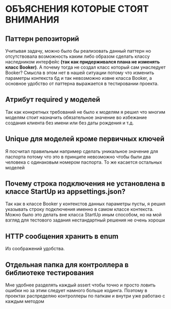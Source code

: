 # ОБЪЯСНЕНИЯ КОТОРЫЕ СТОЯТ ВНИМАНИЯ 

## Паттерн репозиторий
 
Учитывая задачу, можно было бы реализовать данный паттерн но отсутствовала возможность каким либо образом сделать классу наследником интерфейс **(так как придерживался плана не изменять класс Booker)**. А почему тогда не создал класс который сам унаследует Booker? Смысла в этом нет в нашей ситуации потому что изменить параметры  контекста бд и так невозможно извне класса Booker, а основное удобство от паттерна выражается в тестировании проекта.
 
## Атрибут required у моделей
 
Так как конкретных требований не было к моделям я решил что многим моделям стоит назначить обязательное значение во избежание создания клиента без имени или без даты рождения и т.д.
 
## Unique для моделей кроме первичных ключей
 
Я посчитал правильным например сделать уникальное значение для паспорта потому что это в принципе невозможно чтобы были два человека с одинаковым номером паспорта. То же касается остальных моделей
 
## Почему строка подключения не установлена в классе StartUp из appsettings.json?
 
Так как в классе Booker у контекстов данных параметры пусты, я решил указывать строку подключения именно в самом классе контекста. Можно было это делать вне класса StartUp иным способом, но на мой взгляд для тестового задания нестандартный решения не очень хороши
 
## HTTP сообщения хранить в enum
 
Из соображений удобства.
 
## Отдельная папка для контроллера в библиотеке тестирования
 
Мне удобнее разделять каждый assert чтобы точно и просто ловить ошибки но за этим следует намного больше кодинга. Поэтому в проектах распределяю контроллеры по папкам и внутри уже работаю с каждым методом
